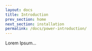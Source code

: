 ```yaml
---
layout: docs
title: Introduction
prev_section: home
next_section: installation
permalink: /docs/power-introduction/
---
```


Lorem Ipsum...